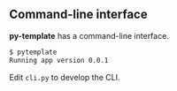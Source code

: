 ## Command-line interface

**py-template** has a command-line interface. 

```bash
$ pytemplate
Running app version 0.0.1
```

Edit `cli.py` to develop the CLI.
